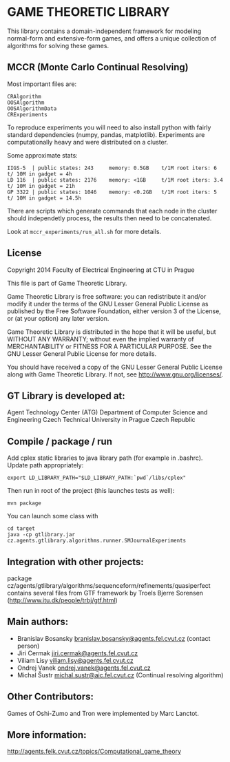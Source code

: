 # GAME THEORETIC LIBRARY

This library contains a domain-independent framework for modeling normal-form and extensive-form games,
and offers a unique collection of algorithms for solving these games.

## MCCR (Monte Carlo Continual Resolving)

Most important files are:

    CRAlgorithm
    OOSAlgorithm
    OOSAlgorithmData
    CRExperiments

To reproduce experiments you will need to also install python with fairly standard dependencies (numpy, pandas, matplotlib). Experiments are computationally heavy and were distributed on a cluster.

Some approximate stats:

    IIGS-5  | public states: 243     memory: 0.5GB    t/1M root iters: 6      t/ 10M in gadget = 4h
    LD 116  | public states: 2176    memory: <1GB     t/1M root iters: 3.4    t/ 10M in gadget = 21h
    GP 3322 | public states: 1046    memory: <0.2GB   t/1M root iters: 5      t/ 10M in gadget = 14.5h

There are scripts which generate commands that each node in the cluster should independetly process, the results then need to be concatenated.

Look at `mccr_experiments/run_all.sh` for more details.

## License

Copyright 2014 Faculty of Electrical Engineering at CTU in Prague

This file is part of Game Theoretic Library.

Game Theoretic Library is free software: you can redistribute it and/or modify
it under the terms of the GNU Lesser General Public License as published by
the Free Software Foundation, either version 3 of the License, or
(at your option) any later version.

Game Theoretic Library is distributed in the hope that it will be useful,
but WITHOUT ANY WARRANTY; without even the implied warranty of
MERCHANTABILITY or FITNESS FOR A PARTICULAR PURPOSE.  See the
GNU Lesser General Public License for more details.

You should have received a copy of the GNU Lesser General Public License
along with Game Theoretic Library.  If not, see <http://www.gnu.org/licenses/>.

## GT Library is developed at:

Agent Technology Center (ATG)
Department of Computer Science and Engineering
Czech Technical University in Prague
Czech Republic

## Compile / package / run

Add cplex static libraries to java library path (for example in .bashrc).
Update path appropriately:

    export LD_LIBRARY_PATH="$LD_LIBRARY_PATH:`pwd`/libs/cplex"

Then run in root of the project (this launches tests as well):

    mvn package

You can launch some class with

    cd target
    java -cp gtlibrary.jar cz.agents.gtlibrary.algorithms.runner.SMJournalExperiments

## Integration with other projects:

package cz/agents/gtlibrary/algorithms/sequenceform/refinements/quasiperfect contains several files from GTF framework by Troels Bjerre Sorensen (http://www.itu.dk/people/trbj/gtf.html)

## Main authors:

  - Branislav Bosansky <branislav.bosansky@agents.fel.cvut.cz> (contact person)
  - Jiri Cermak <jiri.cermak@agents.fel.cvut.cz>
  - Viliam Lisy <viliam.lisy@agents.fel.cvut.cz>
  - Ondrej Vanek <ondrej.vanek@agents.fel.cvut.cz>
  - Michal Šustr <michal.sustr@aic.fel.cvut.cz> (Continual resolving algorithm)

## Other Contributors:

Games of Oshi-Zumo and Tron were implemented by Marc Lanctot.

## More information:

http://agents.felk.cvut.cz/topics/Computational_game_theory

